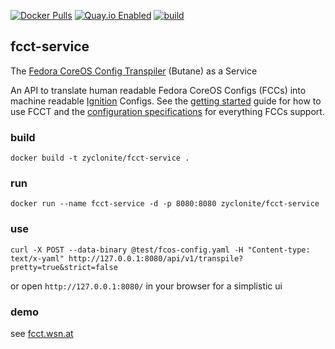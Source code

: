 [![Docker Pulls](https://badgen.net/docker/pulls/zyclonite/fcct-service)](https://hub.docker.com/r/zyclonite/fcct-service)
[![Quay.io Enabled](https://badgen.net/badge/quay%20pulls/enabled/green)](https://quay.io/repository/zyclonite/fcct-service)
[![build](https://github.com/zyclonite/fcct-service/actions/workflows/build.yml/badge.svg)](https://github.com/zyclonite/fcct-service/actions/workflows/build.yml)

## fcct-service
The [Fedora CoreOS Config Transpiler](https://github.com/coreos/butane) (Butane) as a Service

An API to translate human readable Fedora CoreOS Configs (FCCs) into machine readable [Ignition](https://github.com/coreos/ignition) Configs. See the [getting
started](https://github.com/coreos/butane/blob/master/docs/getting-started.md) guide for how to use FCCT and the [configuration
specifications](https://github.com/coreos/butane/blob/master/docs/specs.md) for everything FCCs support.

### build

`docker build -t zyclonite/fcct-service .`

### run

`docker run --name fcct-service -d -p 8080:8080 zyclonite/fcct-service`

### use

`curl -X POST --data-binary @test/fcos-config.yaml -H "Content-type: text/x-yaml" http://127.0.0.1:8080/api/v1/transpile?pretty=true&strict=false`

or open `http://127.0.0.1:8080/` in your browser for a simplistic ui

### demo

see [fcct.wsn.at](https://fcct.wsn.at)
